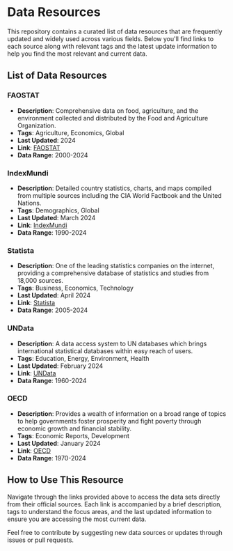 # Data Resources

This repository contains a curated list of data resources that are frequently updated and widely used across various fields. Below you'll find links to each source along with relevant tags and the latest update information to help you find the most relevant and current data.

## List of Data Resources

### FAOSTAT
- **Description**: Comprehensive data on food, agriculture, and the environment collected and distributed by the Food and Agriculture Organization.
- **Tags**: Agriculture, Economics, Global
- **Last Updated**: 2024
- **Link**: [FAOSTAT](http://www.fao.org/faostat/en/#data)
- **Data Range**: 2000-2024

### IndexMundi
- **Description**: Detailed country statistics, charts, and maps compiled from multiple sources including the CIA World Factbook and the United Nations.
- **Tags**: Demographics, Global
- **Last Updated**: March 2024
- **Link**: [IndexMundi](https://www.indexmundi.com/)
- **Data Range**: 1990-2024

### Statista
- **Description**: One of the leading statistics companies on the internet, providing a comprehensive database of statistics and studies from 18,000 sources.
- **Tags**: Business, Economics, Technology
- **Last Updated**: April 2024
- **Link**: [Statista](https://www.statista.com/)
- **Data Range**: 2005-2024

### UNData
- **Description**: A data access system to UN databases which brings international statistical databases within easy reach of users.
- **Tags**: Education, Energy, Environment, Health
- **Last Updated**: February 2024
- **Link**: [UNData](http://data.un.org/Explorer.aspx?d=EDATA&f=cmID%3aNP)
- **Data Range**: 1960-2024

### OECD
- **Description**: Provides a wealth of information on a broad range of topics to help governments foster prosperity and fight poverty through economic growth and financial stability.
- **Tags**: Economic Reports, Development
- **Last Updated**: January 2024
- **Link**: [OECD](https://data.oecd.org/)
- **Data Range**: 1970-2024

## How to Use This Resource
Navigate through the links provided above to access the data sets directly from their official sources. Each link is accompanied by a brief description, tags to understand the focus areas, and the last updated information to ensure you are accessing the most current data.

Feel free to contribute by suggesting new data sources or updates through issues or pull requests.

